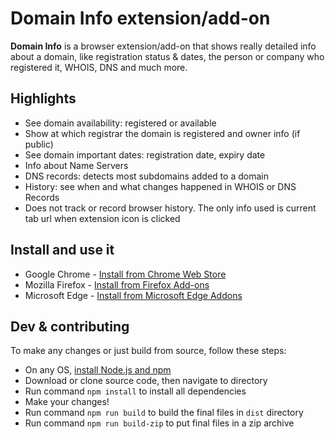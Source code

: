 Domain Info extension/add-on
=========

**Domain Info** is a browser extension/add-on that shows really detailed info about a domain, like registration status & dates, the person or company who registered it, WHOIS, DNS and much more.

## Highlights
* See domain availability: registered or available
* Show at which registrar the domain is registered and owner info (if public)
* See domain important dates: registration date, expiry date
* Info about Name Servers
* DNS records: detects most subdomains added to a domain
* History: see when and what changes happened in WHOIS or DNS Records
* Does not track or record browser history. The only info used is current tab url when extension icon is clicked

## Install and use it
- Google Chrome - [Install from Chrome Web Store](https://chrome.google.com/webstore/detail/domain-info/afbepfhknfficaflckmgflbmklcleidl)
- Mozilla Firefox - [Install from Firefox Add-ons](https://addons.mozilla.org/en-US/firefox/addon/domain-info/)
- Microsoft Edge - [Install from Microsoft Edge Addons](https://microsoftedge.microsoft.com/addons/detail/nhcnfhppmodmicifhggipekmmelpbbpe)

## Dev & contributing
To make any changes or just build from source, follow these steps:
- On any OS, [install Node.js and npm](https://www.npmjs.com/get-npm)
- Download or clone source code, then navigate to directory
- Run command `npm install` to install all dependencies
- Make your changes!
- Run command `npm run build` to build the final files in `dist` directory
- Run command `npm run build-zip` to put final files in a zip archive 
